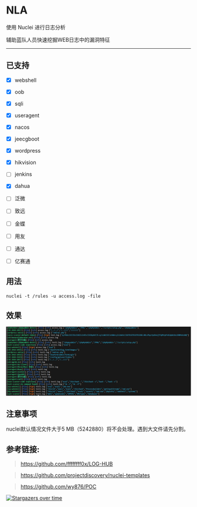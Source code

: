 # NLA

使用 Nuclei 进行日志分析

辅助蓝队人员快速挖掘WEB日志中的漏洞特征

---
## 已支持
- [x] webshell
- [x] oob
- [x] sqli
- [x] useragent
- [x] nacos
- [x] jeecgboot
- [x] wordpress
- [x] hikvision
- [ ] jenkins
- [x] dahua
- [ ] 泛微
- [ ] 致远
- [ ] 金蝶
- [ ] 用友
- [ ] 通达
- [ ] 亿赛通


## 用法
```
nuclei -t /rules -u access.log -file
```
## 效果
![image](img/img1.png)

## 注意事项
nuclei默认情况文件大于5 MB（5242880）将不会处理。遇到大文件请先分割。


## 参考链接:
> https://github.com/ffffffff0x/LOG-HUB

> https://github.com/projectdiscovery/nuclei-templates

> https://github.com/wy876/POC


[![Stargazers over time](https://starchart.cc/ahisec/nla.svg?variant=adaptive)](https://starchart.cc/ahisec/nla)